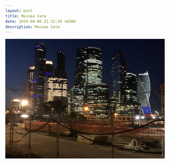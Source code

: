 ```yaml
---
layout: post
title: Москва Сити
date: 2019-08-06 21:31:28 +0300
description: Москва Сити
---
```


<img src="/assets/images/2019/08/2019-08-06_21-31-28_IMG_2093_web.jpg" class="img-fluid mx-auto d-block" alt="Москва Сити" />
